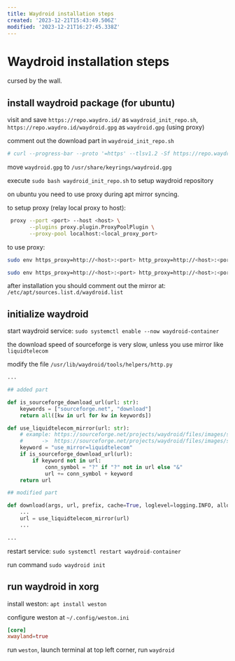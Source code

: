 ```yaml
---
title: Waydroid installation steps
created: '2023-12-21T15:43:49.506Z'
modified: '2023-12-21T16:27:45.338Z'
---
```


# Waydroid installation steps

cursed by the wall.

## install waydroid package (for ubuntu)

visit and save `https://repo.waydro.id/` as `waydroid_init_repo.sh`, `https://repo.waydro.id/waydroid.gpg` as `waydroid.gpg` (using proxy)

comment out the download part in `waydroid_init_repo.sh`

```bash
# curl --progress-bar --proto '=https' --tlsv1.2 -Sf https://repo.waydro.id/waydroid.gpg --output /usr/share/keyrings/waydroid.gpg
```

move `waydroid.gpg` to `/usr/share/keyrings/waydroid.gpg`

execute `sudo bash waydroid_init_repo.sh` to setup waydroid repository

on ubuntu you need to use proxy during apt mirror syncing.

to setup proxy (relay local proxy to host):

```bash
 proxy --port <port> --host <host> \
       --plugins proxy.plugin.ProxyPoolPlugin \
       --proxy-pool localhost:<local_proxy_port>
```

to use proxy:

```bash
sudo env https_proxy=http://<host>:<port> http_proxy=http://<host>:<port> all_proxy=http://<host>:<port> apt update

sudo env https_proxy=http://<host>:<port> http_proxy=http://<host>:<port> all_proxy=http://<host>:<port> apt install waydroid -y
```

after installation you should comment out the mirror at: `/etc/apt/sources.list.d/waydroid.list`

## initialize waydroid

start waydroid service: `sudo systemctl enable --now waydroid-container`

the download speed of sourceforge is very slow, unless you use mirror like `liquidtelecom`

modify the file `/usr/lib/waydroid/tools/helpers/http.py`

```python
...

## added part

def is_sourceforge_download_url(url: str):
    keywords = ["sourceforge.net", "download"]
    return all([kw in url for kw in keywords])

def use_liquidtelecom_mirror(url: str):
    # example: https://sourceforge.net/projects/waydroid/files/images/system/lineage/waydroid_x86_64/lineage-18.1-20231216-VANILLA-waydroid_x86_64-system.zip/download
    #      ->  https://sourceforge.net/projects/waydroid/files/images/system/lineage/waydroid_x86_64/lineage-18.1-20231216-VANILLA-waydroid_x86_64-system.zip/download?use_mirror=liquidtelecom
    keyword = "use_mirror=liquidtelecom"
    if is_sourceforge_download_url(url):
        if keyword not in url:
            conn_symbol = "?" if "?" not in url else "&"
            url += conn_symbol + keyword
    return url

## modified part

def download(args, url, prefix, cache=True, loglevel=logging.INFO, allow_404=False):
    ...
    url = use_liquidtelecom_mirror(url)
    ...

...
```

restart service: `sudo systemctl restart waydroid-container`

run command `sudo waydroid init`

## run waydroid in xorg

install weston: `apt install weston`

configure weston at `~/.config/weston.ini`

```toml
[core]
xwayland=true
```

run `weston`, launch terminal at top left corner, run `waydroid`
